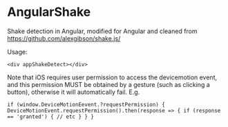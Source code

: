 # AngularShake
Shake detection in Angular, modified for Angular and cleaned from https://github.com/alexgibson/shake.js/

Usage:

`<div appShakeDetect></div>`

Note that iOS requires user permission to access the devicemotion event, and this permission MUST be obtained by a gesture (such as clicking a button), otherwise it will automatically fail. E.g.

`if (window.DeviceMotionEevent.?requestPermission) {
   DeviceMotionEvent.requestPermission().then(response => {
     if (response == 'granted') {
       // etc
     }
   }
 }`
